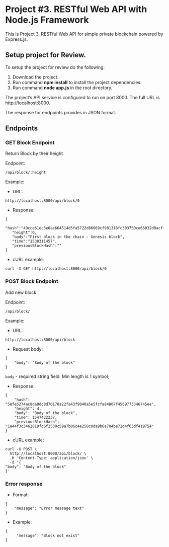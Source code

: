 # Project #3. RESTful Web API with Node.js Framework

This is Project 3. RESTful Web API for simple private blockchain powered by Express.js.

## Setup project for Review.

To setup the project for review do the following:
1. Download the project.
2. Run command __npm install__ to install the project dependencies.
3. Run command __node app.js__ in the root directory.

The project’s API service is configured to run on port 8000. The full URL is http://localhost:8000.

The response for endpoints provides in JSON format.

## Endpoints

### GET Block Endpoint
Return Block by their height

Endpoint: 

```/api/block/:height```

Example: 

* URL:

```http://localhost:8000/api/block/0```

* Response: 

```
{
   "hash":"49cce61ec3e6ae664514d5fa5722d86069cf981318fc303750ce66032d0acff3",
   "height":0,
   "body":"First block in the chain - Genesis block",
   "time":"1530311457",
   "previousBlockHash":""
}
```

* cURL example:

```curl -X GET http://localhost:8000/api/block/0 ```


### POST Block Endpoint
Add new block

Endpoint: 

```/api/block/```

Example: 

* URL:

```http://localhost:8000/api/block```

* Request body:
``` 
{
    "body": "Body of the block"
}
```

`body` - required string field. Min length is 1 symbol;


* Response: 

```
{
    "hash": "5efe5274ac8da9dc8d76170a22fa43f9040a5e5fcfa84807f4569773346745ee",
    "height": 4,
    "body": "Body of the block",
    "time": 1547422237,
    "previousBlockHash": "1a44f3c3462819fc6f2530c59a7b06c4e258c0da9b6a704be72d4f63df419754"
}
```

* cURL example:

```
curl -X POST \
  http://localhost:8000/api/block/ \
  -H 'Content-Type: application/json' \
  -d '{
"body": "Body of the block"
}' 
```

### Error response

* Format: 
```
{
    "message": "Error message text"
}
```

* Example: 
```
{
     "message": "Block not exist"
}
```

